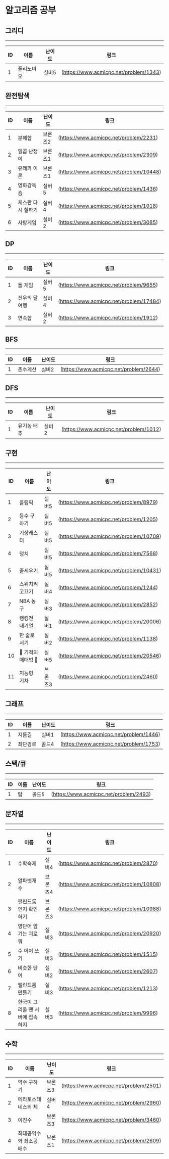 # 알고리즘 공부

## 그리디

------------

|ID|이름|난이도|링크|
|------|---|---|---|
|1|폴리노미오|실버5|(https://www.acmicpc.net/problem/1343)|

## 완전탐색

------------

|ID|이름|난이도|링크|
|------|---|---|---|
|1|분해합|브론즈2|(https://www.acmicpc.net/problem/2231)|
|2|일곱 난쟁이|브론즈1|(https://www.acmicpc.net/problem/2309)|
|3|유레카 이론|브론즈1|(https://www.acmicpc.net/problem/10448)|
|4|영화감독 숌|실버5|(https://www.acmicpc.net/problem/1436)|
|5|체스판 다시 칠하기|실버4|(https://www.acmicpc.net/problem/1018)|
|6|사탕게임|실버2|(https://www.acmicpc.net/problem/3085)|

## DP

------------

|ID|이름|난이도|링크|
|------|---|---|---|
|1|돌 게임|실버5|(https://www.acmicpc.net/problem/9655)|
|2|진우의 달 여행|실버4|(https://www.acmicpc.net/problem/17484)|
|3|연속합|실버2|(https://www.acmicpc.net/problem/1912)|
## BFS

------------

|ID|이름|난이도|링크|
|------|---|---|---|
|1|촌수계산|실버2|(https://www.acmicpc.net/problem/2644)|


## DFS

------------

|ID|이름|난이도|링크|
|------|---|---|---|
|1|유기농 배추|실버2|(https://www.acmicpc.net/problem/1012)|

## 구현

------------

|ID|이름|난이도|링크|
|------|---|---|---|
|1|올림픽|실버5|(https://www.acmicpc.net/problem/8979)|
|2|등수 구하기|실버5|(https://www.acmicpc.net/problem/1205)|
|3|기상캐스터|실버5|(https://www.acmicpc.net/problem/10709)|
|4|덩치|실버5|(https://www.acmicpc.net/problem/7568)|
|5|줄세우기|실버5|(https://www.acmicpc.net/problem/10431)|
|6|스위치켜고끄기|실버4|(https://www.acmicpc.net/problem/1244)|
|7|NBA 농구|실버3|(https://www.acmicpc.net/problem/2852)|
|8|랭킹전 대기열|실버1|(https://www.acmicpc.net/problem/20006)|
|9|한 줄로 서기|실버2|(https://www.acmicpc.net/problem/1138)|
|10|🐜 기적의 매매법 🐜|실버5|(https://www.acmicpc.net/problem/20546)|
|11|지능형 기차|브론즈3|(https://www.acmicpc.net/problem/2460)|

## 그래프

------------

|ID|이름|난이도|링크|
|------|---|---|---|
|1|지름길|실버1|(https://www.acmicpc.net/problem/1446)|
|2|최단경로|골드4|(https://www.acmicpc.net/problem/1753)|

## 스택/큐

------------

|ID|이름|난이도|링크|
|------|---|---|---|
|1|탑|골드5|(https://www.acmicpc.net/problem/2493)|

## 문자열

------------

|ID|이름|난이도|링크|
|------|---|---|---|
|1|수학숙제|실버4|(https://www.acmicpc.net/problem/2870)|
|2|알파벳개수|브론즈4|(https://www.acmicpc.net/problem/10808)|
|3|팰린드롬인지 확인하기|브론즈3|(https://www.acmicpc.net/problem/10988)|
|4|영단어 암기는 괴로워|실버3|(https://www.acmicpc.net/problem/20920)|
|5|수 이어 쓰기|실버3|(https://www.acmicpc.net/problem/1515)|
|6|비슷한 단어|실버2|(https://www.acmicpc.net/problem/2607)|
|7|팰린드롬 만들기|실버3|(https://www.acmicpc.net/problem/1213)|
|8|한국이 그리울 땐 서버에 접속하지|실버3|(https://www.acmicpc.net/problem/9996)|

## 수학

------------

|ID|이름|난이도|링크|
|------|---|---|---|
|1|약수 구하기|브론즈3|(https://www.acmicpc.net/problem/2501)|
|2|에라토스테네스의 체|실버4|(https://www.acmicpc.net/problem/2960)|
|3|이진수|브론즈3|(https://www.acmicpc.net/problem/3460)|
|4|최대공약수와 최소공배수|브론즈1|(https://www.acmicpc.net/problem/2609)|
